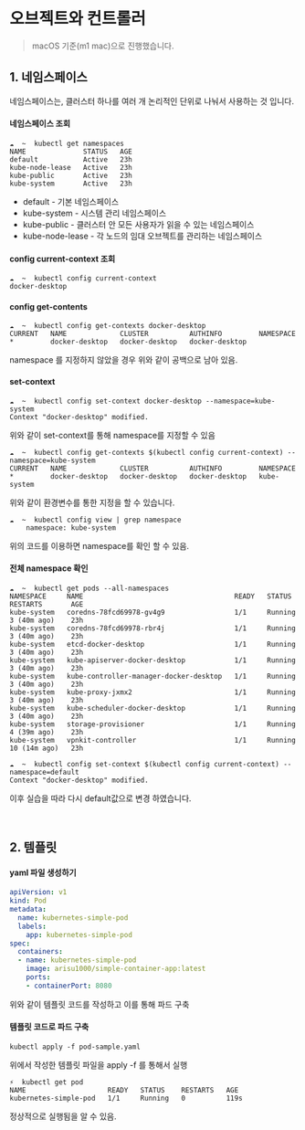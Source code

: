 # 오브젝트와 컨트롤러

> macOS 기준(m1 mac)으로 진행했습니다.

## 1. 네임스페이스

네임스페이스는, 클러스터 하나를 여러 개 논리적인 단위로 나눠서 사용하는 것 입니다.



#### 네임스페이스 조회

```shell
☁  ~  kubectl get namespaces
NAME              STATUS   AGE
default           Active   23h
kube-node-lease   Active   23h
kube-public       Active   23h
kube-system       Active   23h
```

- default - 기본 네임스페이스
- kube-system - 시스템 관리 네임스페이스
- kube-public - 클러스터 안 모든 사용자가 읽을 수 있는 네임스페이스
- kube-node-lease - 각 노드의 임대 오브젝트를 관리하는 네임스페이스



#### config current-context 조회

```shell
☁  ~  kubectl config current-context
docker-desktop
```



#### config get-contents

```shell
☁  ~  kubectl config get-contexts docker-desktop
CURRENT   NAME             CLUSTER          AUTHINFO         NAMESPACE
*         docker-desktop   docker-desktop   docker-desktop
```

namespace 를 지정하지 않았을 경우 위와 같이 공백으로 남아 있음.



#### set-context

```shell
☁  ~  kubectl config set-context docker-desktop --namespace=kube-system
Context "docker-desktop" modified.
```

위와 같이 set-context를 통해 namespace를 지정할 수 있음

```shell
☁  ~  kubectl config get-contexts $(kubectl config current-context) --namespace=kube-system
CURRENT   NAME             CLUSTER          AUTHINFO         NAMESPACE
*         docker-desktop   docker-desktop   docker-desktop   kube-system
```

위와 같이 환경변수를 통한 지정을 할 수 있습니다.

```shell
☁  ~  kubectl config view | grep namespace
    namespace: kube-system
```

위의 코드를 이용하면 namespace를 확인 할 수 있음.

#### 전체 namespace 확인

```shell
☁  ~  kubectl get pods --all-namespaces
NAMESPACE     NAME                                     READY   STATUS    RESTARTS       AGE
kube-system   coredns-78fcd69978-gv4g9                 1/1     Running   3 (40m ago)    23h
kube-system   coredns-78fcd69978-rbr4j                 1/1     Running   3 (40m ago)    23h
kube-system   etcd-docker-desktop                      1/1     Running   3 (40m ago)    23h
kube-system   kube-apiserver-docker-desktop            1/1     Running   3 (40m ago)    23h
kube-system   kube-controller-manager-docker-desktop   1/1     Running   3 (40m ago)    23h
kube-system   kube-proxy-jxmx2                         1/1     Running   3 (40m ago)    23h
kube-system   kube-scheduler-docker-desktop            1/1     Running   3 (40m ago)    23h
kube-system   storage-provisioner                      1/1     Running   4 (39m ago)    23h
kube-system   vpnkit-controller                        1/1     Running   10 (14m ago)   23h
```

```shell
☁  ~  kubectl config set-context $(kubectl config current-context) --namespace=default
Context "docker-desktop" modified.
```

이후 실습을 따라 다시 default값으로 변경 하였습니다.

<br>

## 2. 템플릿



#### yaml 파일 생성하기

```yaml
apiVersion: v1
kind: Pod
metadata:
  name: kubernetes-simple-pod
  labels:
    app: kubernetes-simple-pod
spec:
  containers:
  - name: kubernetes-simple-pod
    image: arisu1000/simple-container-app:latest
    ports:
    - containerPort: 8080
```

위와 같이 템플릿 코드를 작성하고 이를 통해 파드 구축



#### 템플릿 코드로 파드 구축

```shell
kubectl apply -f pod-sample.yaml
```

위에서 작성한 템플릿 파일을 apply -f 를 통해서 실행



```shell
⚡  kubectl get pod
NAME                    READY   STATUS    RESTARTS   AGE
kubernetes-simple-pod   1/1     Running   0          119s
```

정상적으로 실행됨을 알 수 있음.
